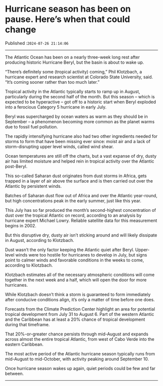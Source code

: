 # Hurricane season has been on pause. Here’s when that could change

Published :`2024-07-26 21:14:06`

---

The Atlantic Ocean has been on a nearly three-week long rest after producing historic Hurricane Beryl, but the basin is about to wake up.

“There’s definitely some (tropical activity) coming,” Phil Klotzbach, a hurricane expert and research scientist at Colorado State University, said. “It’s coming sooner rather than too much later.”

Tropical activity in the Atlantic typically starts to ramp up in August, particularly during the second half of the month. But this season – which is expected to be hyperactive – got off to a historic start when Beryl exploded into a ferocious Category 5 hurricane in early July.

Beryl was supercharged by ocean waters as warm as they should be in September – a phenomenon becoming more common as the planet warms due to fossil fuel pollution.

The rapidly intensifying hurricane also had two other ingredients needed for storms to form that have been missing ever since: moist air and a lack of storm-disrupting upper level winds, called wind shear.

Ocean temperatures are still off the charts, but a vast expanse of dry, dusty air has limited moisture and helped rein in tropical activity over the Atlantic post-Beryl.

This so-called Saharan dust originates from dust storms in Africa, gets trapped in a layer of air above the surface and is then carried out over the Atlantic by persistent winds.

Batches of Saharan dust flow out of Africa and over the Atlantic year-round, but high concentrations peak in the early summer, just like this year.

This July has so far produced the month’s second-highest concentration of dust over the tropical Atlantic on record, according to an analysis by hurricane expert Michael Lowry. Reliable satellite data for this measurement begins in 2002.

But this disruptive dry, dusty air isn’t sticking around and will likely dissipate in August, according to Klotzbach.

Dust wasn’t the only factor keeping the Atlantic quiet after Beryl. Upper-level winds were too hostile for hurricanes to develop in July, but signs point to calmer winds and favorable conditions in the weeks to come, according to Klotzbach.

Klotzbach estimates all of the necessary atmospheric conditions will come together in the next week and a half, which will open the door for more hurricanes.

While Klotzbach doesn’t think a storm is guaranteed to form immediately after conducive conditions align, it’s only a matter of time before one does.

Forecasts from the Climate Prediction Center highlight an area for potential tropical development from July 31 to August 6. Part of the western Atlantic and the Caribbean has at least a 20% chance of tropical development during that timeframe.

That 20%-or-greater chance persists through mid-August and expands across almost the entire tropical Atlantic, from west of Cabo Verde into the eastern Caribbean.

The most active period of the Atlantic hurricane season typically runs from mid-August to mid-October, with activity peaking around September 10.

Once hurricane season wakes up again, quiet periods could be few and far between.

---

